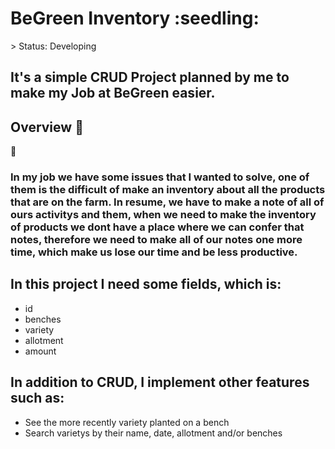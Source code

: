 <h1> BeGreen Inventory :seedling: </h1>
> Status: Developing

## It's a simple CRUD Project planned by me to make my Job at BeGreen easier.

## Overview :memo:
:pencil:

### In my job we have some issues that I wanted to solve, one of them is the difficult of make an inventory about all the products that are on the farm. In resume, we have to make a note of all of ours activitys and them, when we need to make the inventory of products we dont have a place where we can confer that notes, therefore we need to make all of our notes one more time, which make us lose our time and be less productive.
## In this project I need some fields, which is:

+ id
+ benches
+ variety
+ allotment
+ amount

## In addition to CRUD, I implement other features such as:
+ See the more recently variety planted on a bench
+ Search varietys by their name, date, allotment and/or benches


